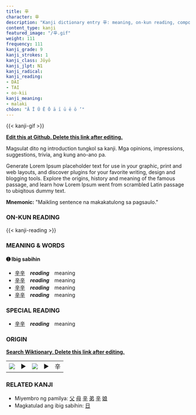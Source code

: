```yaml
---
title: 辛
character: 辛
description: "Kanji dictionary entry 辛: meaning, on-kun reading, compounds, origin, related kanji"
content_type: kanji
featured_image: "/辛.gif"
weight: 111
frequency: 111
kanji_grade: 9
kanji_strokes: 1
kanji_class: Jōyō
kanji_jlpt: N1
kanji_radical: 
kanji_reading: 
- DAI
- TAI
- oo-kii
kanji_meaning:
- malaki
chōon: "Ā Ī Ū Ē Ō ā ī ū ē ō ’"
---
```

[//]: # (Don't edit the line below. Kanji animated GIF code is automatically generated.)
{{< kanji-gif >}}

[//]: # (Edit below this line.)

**[Edit this at Github. Delete this link after editing.](https://github.com/tim0g/tim/tree/main/content/kanji/辛/index.md)**

Magsulat dito ng introduction tungkol sa kanji. Mga opinions, impressions, suggestions, trivia, ang kung ano-ano pa.

Generate Lorem Ipsum placeholder text for use in your graphic, print and web layouts, and discover plugins for your favorite writing, design and blogging tools. Explore the origins, history and meaning of the famous passage, and learn how Lorem Ipsum went from scrambled Latin passage to ubiqitous dummy text.
 
**Mnemonic:** "Maikling sentence na makakatulong sa pagsaulo."

### ON-KUN READING

[//]: # (Don't edit the line below. ON-KUN READING code is automatically generated.)
{{< kanji-reading >}}

### MEANING & WORDS

#### ➊ **Ibig sabihin**
  - [辛](../辛)[辛](../辛)　***reading***　meaning
  - [辛](../辛)[辛](../辛)　***reading***　meaning
  - [辛](../辛)[辛](../辛)　***reading***　meaning
  - [辛](../辛)[辛](../辛)　***reading***　meaning

### SPECIAL READING
  - [辛](../辛)[辛](../辛)　***reading***　meaning

### ORIGIN

**[Search Wiktionary. Delete this link after editing.](https://wiktionary.org/wiki/辛)**
<table class="kanji-table"><tr><td>
<img src="60px-辛-bronze.svg.png">
</td><td>▶</td><td>
<img src="60px-辛-oracle.svg.png">
</td><td>▶</td>
<td class="kanji-origin">辛</td>
</tr></table>

### RELATED KANJI
- Miyembro ng pamilya: [父](../父) [母](../母) [辛](../辛) [弟](../弟) [辛](../辛) [娘](../娘)
- Magkatulad ang ibig sabihin: [日](../日)
